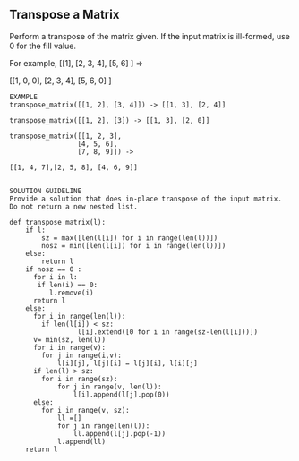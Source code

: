 ## Transpose a Matrix

Perform a transpose of the matrix given. 
If the input matrix is ill-formed, use 0 for the fill value. 

For example, 
[[1], 
 [2, 3, 4], 
 [5, 6]
] => 

[[1, 0, 0], 
 [2, 3, 4], 
 [5, 6, 0]
]

```
EXAMPLE 
transpose_matrix([[1, 2], [3, 4]]) -> [[1, 3], [2, 4]]

transpose_matrix([[1, 2], [3]) -> [[1, 3], [2, 0]]

transpose_matrix([[1, 2, 3], 
                 [4, 5, 6], 
                 [7, 8, 9]]) -> 

[[1, 4, 7],[2, 5, 8], [4, 6, 9]]


SOLUTION GUIDELINE
Provide a solution that does in-place transpose of the input matrix. 
Do not return a new nested list.
```


```
def transpose_matrix(l):
    if l:
        sz = max([len(l[i]) for i in range(len(l))])
        nosz = min([len(l[i]) for i in range(len(l))])
    else:
        return l 
    if nosz == 0 :
      for i in l:
       if len(i) == 0:
          l.remove(i)
      return l
    else:
      for i in range(len(l)):
        if len(l[i]) < sz:
                 l[i].extend([0 for i in range(sz-len(l[i]))])
      v= min(sz, len(l))
      for i in range(v):
        for j in range(i,v):
            l[i][j], l[j][i] = l[j][i], l[i][j]
      if len(l) > sz:
        for i in range(sz):
            for j in range(v, len(l)):
                l[i].append(l[j].pop(0))
      else:
        for i in range(v, sz):
            ll =[]
            for j in range(len(l)):
                ll.append(l[j].pop(-1))
            l.append(ll)
    return l

```
